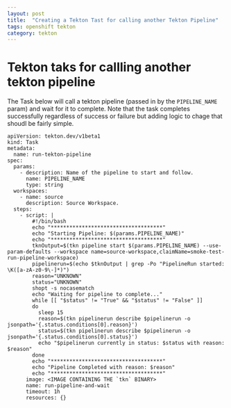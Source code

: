 ```yaml
---
layout: post
title:  "Creating a Tekton Tast for calling another Tekton Pipeline"
tags: openshift tekton
category: tekton
---
```


# Tekton taks for callling another tekton pipeline

The Task below will call a tekton pipeline (passed in by the `PIPELINE_NAME` param) and wait for it to complete. Note that the task completes successfully regardless of success or failure but adding logic to chage that shoudl be fairly simple.

```
apiVersion: tekton.dev/v1beta1
kind: Task
metadata:
  name: run-tekton-pipeline
spec:
  params:
    - description: Name of the pipeline to start and follow.
      name: PIPELINE_NAME
      type: string
  workspaces:
    - name: source
      description: Source Workspace.
  steps:
    - script: |
        #!/bin/bash
        echo "************************************"
        echo "Starting Pipeline: $(params.PIPELINE_NAME)"
        echo "************************************"
        tknOutput=$(tkn pipeline start $(params.PIPELINE_NAME) --use-param-defaults --workspace name=source-workspace,claimName=smoke-test-run-pipeline-workspace)
        pipelinerun=$(echo $tknOutput | grep -Po "PipelineRun started: \K([a-zA-z0-9\-]*)")
        reason="UNKNOWN"
        status="UNKNOWN"
        shopt -s nocasematch
        echo "Waiting for pipeline to complete..."
        while [[ "$status" != "True" && "$status" != "False" ]]
        do
          sleep 15
          reason=$(tkn pipelinerun describe $pipelinerun -o jsonpath='{.status.conditions[0].reason}')
          status=$(tkn pipelinerun describe $pipelinerun -o jsonpath='{.status.conditions[0].status}')
          echo "$pipelinerun currently in status: $status with reason: $reason"
        done
        echo "************************************"
        echo "Pipeline Completed with reason: $reason"
        echo "************************************"
      image: <IMAGE CONTAINING THE `tkn` BINARY>
      name: run-pipeline-and-wait
      timeout: 1h
      resources: {}
```